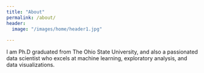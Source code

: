 ```yaml
---
title: "About"
permalink: /about/
header:
  image: "/images/home/header1.jpg"
  
---
```

I am Ph.D graduated from The Ohio State University, and also a passionated data scientist who excels at machine learning, exploratory analysis, and data visualizations.


